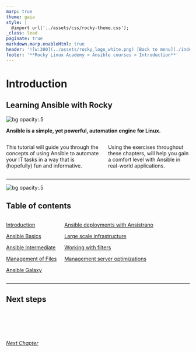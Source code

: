 ```yaml
---
marp: true
theme: gaia
style: |
  @import url('../assets/css/rocky-theme.css');
_class: lead
paginate: true
markdown.marp.enableHtml: true
header: '![w:300](../assets/rocky_logo_white.png) [Back to menu](./index.html)'
footer: '**Rocky Linux Academy > Ansible courses > Introduction**'
---
```

# Introduction

<div class="intro">

## Learning Ansible with Rocky

</div>

![bg opacity:.5](../assets/rocky_linux_logo.svg)

**Ansible is a simple, yet powerful, automation engine for Linux.**

<div class="columns">
<div>

This tutorial will guide you through the concepts of using Ansible to automate your IT tasks in a way that is (hopefully) fun and informative.

</div>
<div>

Using the exercises throughout these chapters, will help you gain a comfort level with Ansible in real-world applications.

</div>
</div>

---

![bg opacity:.5](../assets/rocky_linux_logo.svg)

<div class="plan_header">

## Table of contents

<div class="columns plan">
<div>

[Introduction](Learning_Ansible_with_Rocky-0-Introduction.html)

[Ansible Basics](Learning_Ansible_with_Rocky-1-Ansible_Basics.html)

[Ansible Intermediate](Learning_Ansible_with_Rocky-2-Ansible_Advanced.html)

[Management of Files](Learning_Ansible_with_Rocky-3-Working_with_files.html)

[Ansible Galaxy](Learning_Ansible_with_Rocky-4-Ansible_galaxy.html)

</div>
<div>

[Ansible deployments with Ansistrano](Learning_Ansible_with_Rocky-5-Ansible_deployments_with_ansistrano.html)

[Large scale infrastructure](ansible/Learning_Ansible_with_Rocky-6-Ansible_Large_scale_infrastructure.html)

[Working with filters](ansible/Learning_Ansible_with_Rocky-7-Ansible_Working_with_filter)

[Management server optimizations](ansible/Learning_Ansible_with_Rocky-8-Ansible_Management_server_optimizations.html)

</div>
</div>

---

## <i class="fa-regular fa-square-check"></i> Next steps

</br>
</br>
</br>
</br>

<i class="button">[Next Chapter](./Learning_Ansible_with_Rocky-1-Ansible_Basics.html)</i>
